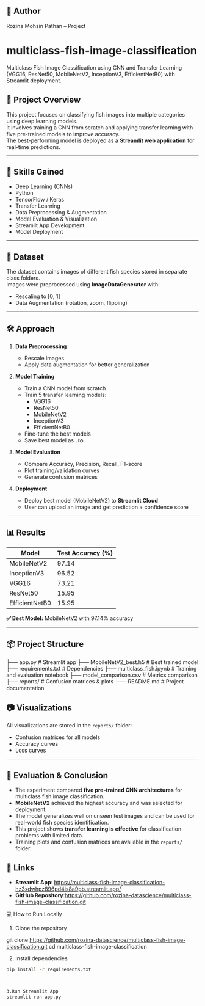 ## 📌 Author
Rozina Mohsin Pathan – Project

# multiclass-fish-image-classification
Multiclass Fish Image Classification using CNN and Transfer Learning (VGG16, ResNet50, MobileNetV2, InceptionV3, EfficientNetB0) with Streamlit deployment.

## 📌 Project Overview
This project focuses on classifying fish images into multiple categories using deep learning models.  
It involves training a CNN from scratch and applying transfer learning with five pre-trained models to improve accuracy.  
The best-performing model is deployed as a **Streamlit web application** for real-time predictions.

---

## 🎯 Skills Gained
- Deep Learning (CNNs)
- Python
- TensorFlow / Keras
- Transfer Learning
- Data Preprocessing & Augmentation
- Model Evaluation & Visualization
- Streamlit App Development
- Model Deployment

---

## 📂 Dataset
The dataset contains images of different fish species stored in separate class folders.  
Images were preprocessed using **ImageDataGenerator** with:
- Rescaling to [0, 1]
- Data Augmentation (rotation, zoom, flipping)

---

## 🛠️ Approach
1. **Data Preprocessing**
   - Rescale images
   - Apply data augmentation for better generalization

2. **Model Training**
   - Train a CNN model from scratch
   - Train 5 transfer learning models:
     - VGG16
     - ResNet50
     - MobileNetV2
     - InceptionV3
     - EfficientNetB0
   - Fine-tune the best models
   - Save best model as `.h5`

3. **Model Evaluation**
   - Compare Accuracy, Precision, Recall, F1-score
   - Plot training/validation curves
   - Generate confusion matrices

4. **Deployment**
   - Deploy best model (MobileNetV2) to **Streamlit Cloud**
   - User can upload an image and get prediction + confidence score

---

## 📊 Results
| Model          | Test Accuracy (%) |
|----------------|-------------------|
| MobileNetV2    | 97.14              |
| InceptionV3    | 96.52              |
| VGG16          | 73.21              |
| ResNet50       | 15.95              |
| EfficientNetB0 | 15.95              |

**✅ Best Model:** MobileNetV2 with 97.14% accuracy

---

## 📦 Project Structure
├── app.py # Streamlit app
├── MobileNetV2_best.h5 # Best trained model
├── requirements.txt # Dependencies
├── multiclass_fish.ipynb # Training and evaluation notebook
├── model_comparison.csv # Metrics comparison
├── reports/ # Confusion matrices & plots
└── README.md # Project documentation

## 📷 Visualizations
All visualizations are stored in the `reports/` folder:
- Confusion matrices for all models
- Accuracy curves
- Loss curves

---
## 📌 Evaluation & Conclusion
- The experiment compared **five pre-trained CNN architectures** for multiclass fish image classification.
- **MobileNetV2** achieved the highest accuracy and was selected for deployment.
- The model generalizes well on unseen test images and can be used for real-world fish species identification.
- This project shows **transfer learning is effective** for classification problems with limited data.
- Training plots and confusion matrices are available in the `reports/` folder.

## 🚀 Links
- **Streamlit App**: https://multiclass-fish-image-classification-hz3xdwhpz896pd4is8a9pb.streamlit.app/
- **GitHub Repository**:https://github.com/rozina-datascience/multiclass-fish-image-classification.git

💻 How to Run Locally
1. Clone the repository

git clone https://github.com/rozina-datascience/multiclass-fish-image-classification.git
cd multiclass-fish-image-classification

2. Install dependencies
```bash
pip install -r requirements.txt



3.Run Streamlit App
streamlit run app.py

